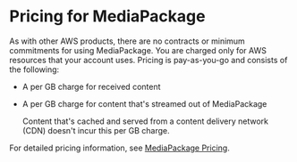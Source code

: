 # Pricing for MediaPackage<a name="pricing-for-emp"></a>

As with other AWS products, there are no contracts or minimum commitments for using MediaPackage\. You are charged only for AWS resources that your account uses\. Pricing is pay\-as\-you\-go and consists of the following:
+ A per GB charge for received content
+ A per GB charge for content that's streamed out of MediaPackage

  Content that's cached and served from a content delivery network \(CDN\) doesn't incur this per GB charge\.

For detailed pricing information, see [MediaPackage Pricing](https://aws.amazon.com/mediapackage/pricing/)\.